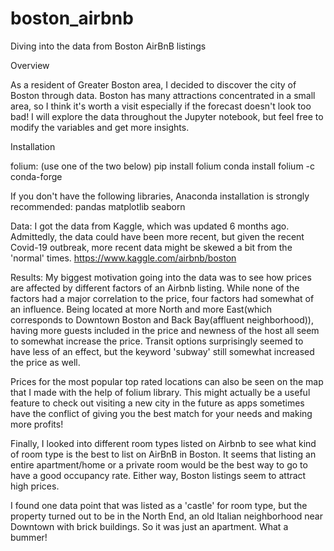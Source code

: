 # boston_airbnb
Diving into the data from Boston AirBnB listings

Overview

As a resident of Greater Boston area, I decided to discover the city of Boston through data. Boston has many attractions concentrated in a small area, so I think it's worth a visit especially if the forecast doesn't look too bad! I will explore the data throughout the Jupyter notebook, but feel free to modify the variables and get more insights.

Installation

folium: (use one of the two below)
pip install folium
conda install folium -c conda-forge

If you don't have the following libraries, Anaconda installation is strongly recommended:
pandas
matplotlib
seaborn


Data:
I got the data from Kaggle, which was updated 6 months ago. Admittedly, the data could have been more recent, but given the recent Covid-19 outbreak, more recent data might be skewed a bit from the 'normal' times.
https://www.kaggle.com/airbnb/boston


Results:
My biggest motivation going into the data was to see how prices are affected by different factors of an Airbnb listing. While none of the factors had a major correlation to the price, four factors had somewhat of an influence. Being located at more North and more East(which corresponds to Downtown Boston and Back Bay(affluent neighborhood)), having more guests included in the price and newness of the host all seem to somewhat increase the price. Transit options surprisingly seemed to have less of an effect, but the keyword 'subway' still somewhat increased the price as well.

Prices for the most popular top rated locations can also be seen on the map that I made with the help of folium library. This might actually be a useful feature to check out visiting a new city in the future as apps sometimes have the conflict of giving you the best match for your needs and making more profits!

Finally, I looked into different room types listed on Airbnb to see what kind of room type is the best to list on AirBnB in Boston. It seems that listing an entire apartment/home or a private room would be the best way to go to have a good occupancy rate. Either way, Boston listings seem to attract high prices.

I found one data point that was listed as a 'castle' for room type, but the property turned out to be in the North End, an old Italian neighborhood near Downtown with brick buildings. So it was just an apartment. What a bummer!
